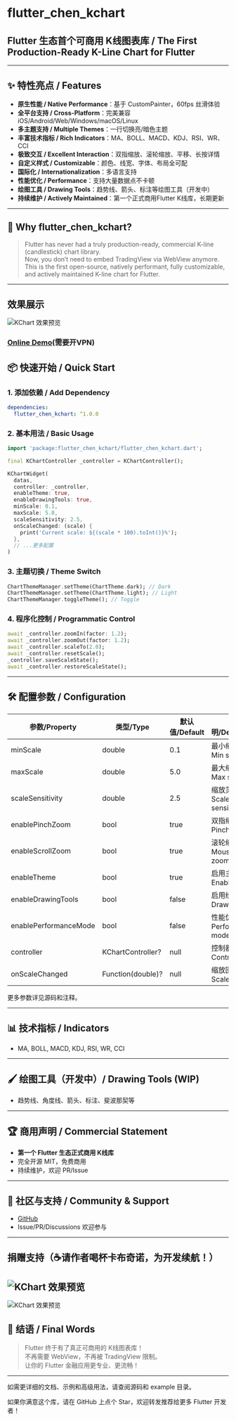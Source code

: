 # flutter_chen_kchart

## Flutter 生态首个可商用 K线图表库 / The First Production-Ready K-Line Chart for Flutter

---

## ✨ 特性亮点 / Features

- **原生性能 / Native Performance**：基于 CustomPainter，60fps 丝滑体验
- **全平台支持 / Cross-Platform**：完美兼容 iOS/Android/Web/Windows/macOS/Linux
- **多主题支持 / Multiple Themes**：一行切换亮/暗色主题
- **丰富技术指标 / Rich Indicators**：MA、BOLL、MACD、KDJ、RSI、WR、CCI
- **极致交互 / Excellent Interaction**：双指缩放、滚轮缩放、平移、长按详情
- **自定义样式 / Customizable**：颜色、线宽、字体、布局全可配
- **国际化 / Internationalization**：多语言支持
- **性能优化 / Performance**：支持大量数据点不卡顿
- **绘图工具 / Drawing Tools**：趋势线、箭头、标注等绘图工具（开发中）
- **持续维护 / Actively Maintained**：第一个正式商用Flutter K线库，长期更新

---

## 🚀 Why flutter_chen_kchart?

> Flutter has never had a truly production-ready, commercial K-line (candlestick) chart library.  
> Now, you don’t need to embed TradingView via WebView anymore.  
> This is the first open-source, natively performant, fully customizable, and actively maintained K-line chart for Flutter.

---

## 效果展示

![KChart 效果预览](https://er-dong-chen.github.io/images/demo/kchart.gif)

### [Online Demo](https://er-dong-chen.github.io/flutter_chen_kchart/)(需要开VPN)

## 📦 快速开始 / Quick Start

### 1. 添加依赖 / Add Dependency

```yaml
dependencies:
  flutter_chen_kchart: ^1.0.0
```

### 2. 基本用法 / Basic Usage

```dart
import 'package:flutter_chen_kchart/flutter_chen_kchart.dart';

final KChartController _controller = KChartController();

KChartWidget(
  datas,
  controller: _controller,
  enableTheme: true,
  enableDrawingTools: true,
  minScale: 0.1,
  maxScale: 5.0,
  scaleSensitivity: 2.5,
  onScaleChanged: (scale) {
    print('Current scale: ${(scale * 100).toInt()}%');
  },
  // ...更多配置
)
```

### 3. 主题切换 / Theme Switch

```dart
ChartThemeManager.setTheme(ChartTheme.dark); // Dark
ChartThemeManager.setTheme(ChartTheme.light); // Light
ChartThemeManager.toggleTheme(); // Toggle
```

### 4. 程序化控制 / Programmatic Control

```dart
await _controller.zoomIn(factor: 1.2);
await _controller.zoomOut(factor: 1.2);
await _controller.scaleTo(2.0);
await _controller.resetScale();
_controller.saveScaleState();
await _controller.restoreScaleState();
```

---

## 🛠️ 配置参数 / Configuration

| 参数/Property         | 类型/Type   | 默认值/Default | 说明/Description                |
|----------------------|-------------|----------------|---------------------------------|
| minScale             | double      | 0.1            | 最小缩放比例 / Min scale        |
| maxScale             | double      | 5.0            | 最大缩放比例 / Max scale        |
| scaleSensitivity     | double      | 2.5            | 缩放灵敏度 / Scale sensitivity  |
| enablePinchZoom      | bool        | true           | 双指缩放 / Pinch zoom           |
| enableScrollZoom     | bool        | true           | 滚轮缩放 / Mouse wheel zoom     |
| enableTheme          | bool        | true           | 启用主题系统 / Enable theme     |
| enableDrawingTools   | bool        | false          | 启用绘图工具 / Drawing tools    |
| enablePerformanceMode| bool        | false          | 性能优化 / Performance mode     |
| controller           | KChartController? | null      | 控制器 / Controller            |
| onScaleChanged       | Function(double)? | null      | 缩放回调 / Scale callback       |

更多参数详见源码和注释。

---

## 📊 技术指标 / Indicators

- MA, BOLL, MACD, KDJ, RSI, WR, CCI

---

## 🖌️ 绘图工具（开发中）/ Drawing Tools (WIP)

- 趋势线、角度线、箭头、标注、斐波那契等

---

## 🏆 商用声明 / Commercial Statement

- **第一个 Flutter 生态正式商用 K线库**
- 完全开源 MIT，免费商用
- 持续维护，欢迎 PR/Issue

---

## 🤝 社区与支持 / Community & Support

- [GitHub](https://github.com/Er-Dong-Chen/flutter_chen_kchart)
- Issue/PR/Discussions 欢迎参与

---

## 捐赠支持（☕️请作者喝杯卡布奇诺，为开发续航！）

## ![KChart 效果预览](https://er-dong-chen.github.io/images/wechat.png)
![KChart 效果预览](https://er-dong-chen.github.io/images/alipay.png)

## 📢 结语 / Final Words

> Flutter 终于有了真正可商用的 K线图表库！  
> 不再需要 WebView，不再被 TradingView 限制。  
> 让你的 Flutter 金融应用更专业、更流畅！

---

如需更详细的文档、示例和高级用法，请查阅源码和 example 目录。

如果你满意这个库，请在 GitHub 上点个 Star，欢迎转发推荐给更多 Flutter 开发者！
